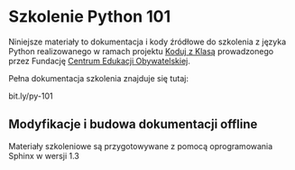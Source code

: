 Szkolenie Python 101
====================

Niniejsze materiały to dokumentacja i kody źródłowe do szkolenia z
języka Python realizowanego w ramach projektu [Koduj z Klasą][]
prowadzonego przez Fundację [Centrum Edukacji Obywatelskiej][].

Pełna dokumentacja szkolenia znajduje się tutaj:

bit.ly/py-101

Modyfikacje i budowa dokumentacji offline
-----------------------------------------

Materiały szkoleniowe są przygotowywane z pomocą oprogramowania Sphinx w
wersji 1.3

  [Koduj z Klasą]: http://www.ceo.org.pl/koduj
  [Centrum Edukacji Obywatelskiej]: http://www.ceo.org.pl/
  [bit.ly/py-101]: http://bit.ly/py-101
